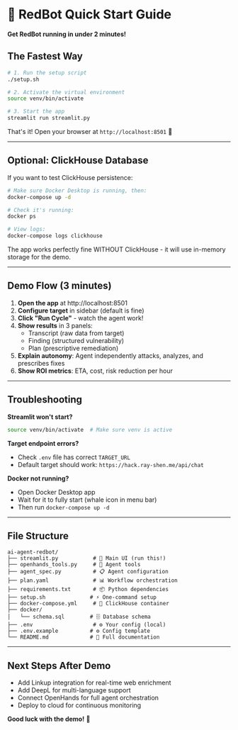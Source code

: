 # 🚀 RedBot Quick Start Guide

**Get RedBot running in under 2 minutes!**

## The Fastest Way

```bash
# 1. Run the setup script
./setup.sh

# 2. Activate the virtual environment
source venv/bin/activate

# 3. Start the app
streamlit run streamlit.py
```

That's it! Open your browser at `http://localhost:8501` 🎉

---

## Optional: ClickHouse Database

If you want to test ClickHouse persistence:

```bash
# Make sure Docker Desktop is running, then:
docker-compose up -d

# Check it's running:
docker ps

# View logs:
docker-compose logs clickhouse
```

The app works perfectly fine WITHOUT ClickHouse - it will use in-memory storage for the demo.

---

## Demo Flow (3 minutes)

1. **Open the app** at http://localhost:8501
2. **Configure target** in sidebar (default is fine)
3. **Click "Run Cycle"** - watch the agent work!
4. **Show results** in 3 panels:
   - Transcript (raw data from target)
   - Finding (structured vulnerability)
   - Plan (prescriptive remediation)
5. **Explain autonomy**: Agent independently attacks, analyzes, and prescribes fixes
6. **Show ROI metrics**: ETA, cost, risk reduction per hour

---

## Troubleshooting

**Streamlit won't start?**
```bash
source venv/bin/activate  # Make sure venv is active
```

**Target endpoint errors?**
- Check `.env` file has correct `TARGET_URL`
- Default target should work: `https://hack.ray-shen.me/api/chat`

**Docker not running?**
- Open Docker Desktop app
- Wait for it to fully start (whale icon in menu bar)
- Then run `docker-compose up -d`

---

## File Structure

```
ai-agent-redbot/
├── streamlit.py           # 🎨 Main UI (run this!)
├── openhands_tools.py     # 🔧 Agent tools
├── agent_spec.py          # 📋 Agent configuration  
├── plan.yaml              # 📊 Workflow orchestration
├── requirements.txt       # 📦 Python dependencies
├── setup.sh              # ⚡ One-command setup
├── docker-compose.yml     # 🐳 ClickHouse container
├── docker/
│   └── schema.sql        # 🗄️ Database schema
├── .env                   # ⚙️ Your config (local)
├── .env.example          # ⚙️ Config template
└── README.md             # 📖 Full documentation
```

---

## Next Steps After Demo

- Add Linkup integration for real-time web enrichment
- Add DeepL for multi-language support
- Connect OpenHands for full agent orchestration
- Deploy to cloud for continuous monitoring

**Good luck with the demo!** 🚀
